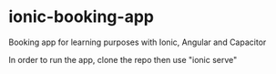 # ionic-booking-app
Booking app for learning purposes with Ionic, Angular and Capacitor


In order to run the app, clone the repo then use "ionic serve"
